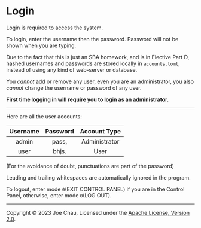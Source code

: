 # Login


Login is required to access the system.

To login, enter the username then the password.
Password will not be shown when you are typing.

Due to the fact that this is just an SBA homework, and is in Elective Part D,
hashed usernames and passwords are stored locally in `accounts.toml`, 
instead of using any kind of web-server or database.

You *cannot* add or remove any user, even you are an administrator,
you also *cannot* change the username or password of any user.

**First time logging in will require you to login as an administrator.**

---

Here are all the user accounts:

| Username | Password | Account Type  |
|:--------:|:--------:|:-------------:|
|  admin   |  pass,   | Administrator |
|   user   |  bhjs.   |     User      |

(For the avoidance of doubt, punctuations are part of the password)

Leading and trailing whitespaces are automatically ignored in the program.

To logout, enter mode `0`(EXIT CONTROL PANEL) if you are in the Control Panel, otherwise,
enter mode `0`(LOG OUT).


---

Copyright © 2023 Joe Chau, Licensed under the 
<a href="https://www.apache.org/licenses/LICENSE-2.0" target="_blank">Apache License, Version 2.0</a>.